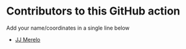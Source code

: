 # Contributors to this GitHub action

Add your name/coordinates in a single line below
* [JJ Merelo](https://github.com/JJ)
